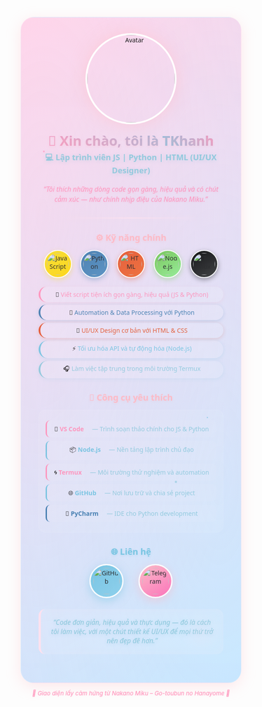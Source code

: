 <!-- 🌸 About Me - Nakano Miku Inspired Profile -->

<div align="center" style="background: linear-gradient(145deg, #ffd6eb, #c8e8ff); padding: 40px; border-radius: 30px; box-shadow: 0 8px 32px rgba(255,182,193,0.3); position: relative; overflow: hidden; max-width: 650px; margin: 0 auto; font-family: 'Segoe UI', Tahoma, Geneva, Verdana, sans-serif; border: 1px solid rgba(255,255,255,0.2);">
  
  <!-- Subtle layered background for depth (inline) -->
  <div style="position: absolute; top: -50%; left: -50%; width: 200%; height: 200%; background: radial-gradient(ellipse at 30% 40%, rgba(255, 214, 235, 0.15) 0%, transparent 50%), radial-gradient(ellipse at 70% 60%, rgba(200, 232, 255, 0.15) 0%, transparent 50%); opacity: 0.8; pointer-events: none;"></div>
  
  <!-- Floating particles (static dots for compatibility) -->
  <div style="position: absolute; top: 20%; left: 10%; width: 4px; height: 4px; background: #ff8eb8; border-radius: 50%; opacity: 0.6;"></div>
  <div style="position: absolute; top: 60%; right: 15%; width: 3px; height: 3px; background: #6fc2e0; border-radius: 50%; opacity: 0.6;"></div>
  <div style="position: absolute; bottom: 30%; left: 70%; width: 5px; height: 5px; background: #8ac7db; border-radius: 50%; opacity: 0.6;"></div>

  <!-- Avatar with enhanced glow -->
  <div style="position: relative; display: inline-block; margin-bottom: 20px;">
    <img src="https://files.catbox.moe/mq6x9a.png" width="200" style="border-radius: 50%; box-shadow: 0 0 0 4px #ffffff, 0 0 40px rgba(255,192,203,0.7);" alt="Avatar"/>
    <div style="position: absolute; top: -10px; left: -10px; right: -10px; bottom: -10px; border-radius: 50%; background: conic-gradient(from 0deg, #ff8eb8, #6fc2e0, #ff8eb8); opacity: 0.3; z-index: -1;"></div>
  </div>

  <!-- Name & Role with gradient text (fallback to solid colors if gradient not supported) -->
  <h1 style="background: linear-gradient(45deg, #ff8eb8, #6fc2e0); -webkit-background-clip: text; -webkit-text-fill-color: transparent; background-clip: text; font-size: 2.2em; margin: 0 0 5px 0; text-shadow: 0 2px 4px rgba(255,182,193,0.3);">💖 Xin chào, tôi là <span style="background: linear-gradient(45deg, #6fc2e0, #ff8eb8); -webkit-background-clip: text; -webkit-text-fill-color: transparent; background-clip: text;">TKhanh</span></h1>
  <h3 style="color:#8ac7db; font-size: 1.3em; margin: 0 0 15px 0; text-shadow: 0 2px 8px rgba(138, 199, 219, 0.3);">💻 Lập trình viên JS | Python | HTML (UI/UX Designer)</h3>

  <p style="font-size: 1.1em; color: #ff8eb8; margin: 20px 0; line-height: 1.5; font-style: italic; text-shadow: 0 1px 4px rgba(255, 142, 184, 0.2);">
    “Tôi thích những dòng code gọn gàng, hiệu quả và có chút cảm xúc — như chính nhịp điệu của Nakano Miku.”
  </p>

  <!-- Elegant Divider -->
  <hr style="width: 70%; border: none; height: 2px; background: linear-gradient(90deg, transparent, #ffe1ef, transparent); box-shadow: 0 0 10px rgba(255, 225, 239, 0.6); margin: 30px 0;">

  <!-- Skills Section -->
  <h3 style="color:#ffb6c1; font-size: 1.4em; margin: 0 0 15px 0; text-shadow: 0 2px 4px rgba(255, 182, 193, 0.3);">⚙️ Kỹ năng chính</h3>
  <p align="center" style="margin-bottom: 20px;">
    <img src="https://cdn.jsdelivr.net/npm/simple-icons@v9/icons/javascript.svg" width="50" height="50" style="background: linear-gradient(145deg, #F7DF1E, #FFD700); border: 2px solid #ffffff; border-radius: 50%; padding: 5px; box-shadow: 0 4px 12px rgba(247, 223, 30, 0.4); margin: 0 8px;" alt="JavaScript"/>
    <img src="https://cdn.jsdelivr.net/npm/simple-icons@v9/icons/python.svg" width="50" height="50" style="background: linear-gradient(145deg, #3776AB, #4B8BBE); border: 2px solid #ffffff; border-radius: 50%; padding: 5px; box-shadow: 0 4px 12px rgba(55, 118, 171, 0.4); margin: 0 8px;" alt="Python"/>
    <img src="https://cdn.jsdelivr.net/npm/simple-icons@v9/icons/html5.svg" width="50" height="50" style="background: linear-gradient(145deg, #E34F26, #F06529); border: 2px solid #ffffff; border-radius: 50%; padding: 5px; box-shadow: 0 4px 12px rgba(227, 79, 38, 0.4); margin: 0 8px;" alt="HTML"/>
    <img src="https://cdn.jsdelivr.net/npm/simple-icons@v9/icons/nodedotjs.svg" width="50" height="50" style="background: linear-gradient(145deg, #6cc24a, #90EE90); border: 2px solid #ffffff; border-radius: 50%; padding: 5px; box-shadow: 0 4px 12px rgba(108, 194, 74, 0.4); margin: 0 8px;" alt="Node.js"/>
    <img src="https://cdn.jsdelivr.net/npm/simple-icons@v9/icons/termux.svg" width="50" height="50" style="background: linear-gradient(145deg, #000000, #333333); border: 2px solid #ffffff; border-radius: 50%; padding: 5px; box-shadow: 0 4px 12px rgba(0, 0, 0, 0.4); margin: 0 8px;" alt="Termux"/>
  </p>

  <ul style="list-style: none; padding: 0; max-width: 500px; margin: 0 auto;">
    <li style="margin: 6px 0; padding: 8px 12px; background: rgba(255, 255, 255, 0.12); border-radius: 20px; border-left: 4px solid #ff8eb8; box-shadow: 0 2px 8px rgba(255, 182, 193, 0.2);">🧩 <span style="color: #ff8eb8; font-weight: 500;">Viết script tiện ích gọn gàng, hiệu quả (JS & Python)</span></li>
    <li style="margin: 6px 0; padding: 8px 12px; background: rgba(255, 255, 255, 0.12); border-radius: 20px; border-left: 4px solid #3776AB; box-shadow: 0 2px 8px rgba(55, 118, 171, 0.2);">🐍 <span style="color: #3776AB; font-weight: 500;">Automation & Data Processing với Python</span></li>
    <li style="margin: 6px 0; padding: 8px 12px; background: rgba(255, 255, 255, 0.12); border-radius: 20px; border-left: 4px solid #E34F26; box-shadow: 0 2px 8px rgba(227, 79, 38, 0.2);">🎨 <span style="color: #E34F26; font-weight: 500;">UI/UX Design cơ bản với HTML & CSS</span></li>
    <li style="margin: 6px 0; padding: 8px 12px; background: rgba(255, 255, 255, 0.12); border-radius: 20px; border-left: 4px solid #6fc2e0; box-shadow: 0 2px 8px rgba(111, 194, 224, 0.2);">⚡ <span style="color: #6fc2e0; font-weight: 500;">Tối ưu hóa API và tự động hóa (Node.js)</span></li>
    <li style="margin: 6px 0; padding: 8px 12px; background: rgba(255, 255, 255, 0.12); border-radius: 20px; border-left: 4px solid #8ac7db; box-shadow: 0 2px 8px rgba(138, 199, 219, 0.2);">🎧 <span style="color: #8ac7db; font-weight: 500;">Làm việc tập trung trong môi trường Termux</span></li>
  </ul>

  <!-- Tools Section -->
  <h3 style="color:#ffb6c1; font-size: 1.4em; margin: 30px 0 15px 0; text-shadow: 0 2px 4px rgba(255, 182, 193, 0.3);">🧰 Công cụ yêu thích</h3>
  <div style="max-width: 500px; margin: 0 auto; background: rgba(255, 255, 255, 0.08); border-radius: 15px; padding: 15px; border: 1px solid rgba(255,255,255,0.1);">
    <div style="margin: 8px 0; padding: 10px; background: rgba(255, 255, 255, 0.05); border-radius: 10px; border-left: 3px solid #ff8eb8;">💠 <b style="color: #ff8eb8;">VS Code</b> <span style="color: #8ac7db; margin-left: 15px; font-weight: 400;">— Trình soạn thảo chính cho JS & Python</span></div>
    <div style="margin: 8px 0; padding: 10px; background: rgba(255, 255, 255, 0.05); border-radius: 10px; border-left: 3px solid #6fc2e0;">📦 <b style="color: #6fc2e0;">Node.js</b> <span style="color: #8ac7db; margin-left: 15px; font-weight: 400;">— Nền tảng lập trình chủ đạo</span></div>
    <div style="margin: 8px 0; padding: 10px; background: rgba(255, 255, 255, 0.05); border-radius: 10px; border-left: 3px solid #ff8eb8;">🌀 <b style="color: #ff8eb8;">Termux</b> <span style="color: #8ac7db; margin-left: 15px; font-weight: 400;">— Môi trường thử nghiệm và automation</span></div>
    <div style="margin: 8px 0; padding: 10px; background: rgba(255, 255, 255, 0.05); border-radius: 10px; border-left: 3px solid #6fc2e0;">🌐 <b style="color: #6fc2e0;">GitHub</b> <span style="color: #8ac7db; margin-left: 15px; font-weight: 400;">— Nơi lưu trữ và chia sẻ project</span></div>
    <div style="margin: 8px 0; padding: 10px; background: rgba(255, 255, 255, 0.05); border-radius: 10px; border-left: 3px solid #3776AB;">🐍 <b style="color: #3776AB;">PyCharm</b> <span style="color: #8ac7db; margin-left: 15px; font-weight: 400;">— IDE cho Python development</span></div>
  </div>

  <!-- Contact Section -->
  <h3 style="color:#6fc2e0; font-size: 1.4em; margin: 30px 0 15px 0; text-shadow: 0 2px 4px rgba(111, 194, 224, 0.3);">🌐 Liên hệ</h3>
  <p align="center" style="margin-bottom: 25px;">
    <a href="https://github.com/<tên_github_của_bạn>" style="text-decoration: none; display: inline-block; margin: 0 15px;">
      <img src="https://cdn.jsdelivr.net/npm/simple-icons@v9/icons/github.svg" width="60" height="60" style="background: linear-gradient(145deg, #6fc2e0, #87CEEB); border: 3px solid #ffffff; border-radius: 50%; padding: 6px; box-shadow: 0 6px 20px rgba(111, 194, 224, 0.5);" alt="GitHub"/>
    </a>
    <a href="https://t.me/<tên_telegram_của_bạn>" style="text-decoration: none; display: inline-block; margin: 0 15px;">
      <img src="https://cdn.jsdelivr.net/npm/simple-icons@v9/icons/telegram.svg" width="60" height="60" style="background: linear-gradient(145deg, #ffb6c1, #FF69B4); border: 3px solid #ffffff; border-radius: 50%; padding: 6px; box-shadow: 0 6px 20px rgba(255, 182, 193, 0.5);" alt="Telegram"/>
    </a>
  </p>

  <!-- Quote with enhanced styling -->
  <blockquote style="color:#8ac7db; font-style: italic; font-size: 1.1em; text-shadow: 0 2px 8px rgba(138, 199, 219, 0.3); border-left: 5px solid #ffe1ef; padding: 20px; margin: 25px 0; background: rgba(255, 255, 255, 0.1); border-radius: 15px; position: relative; overflow: hidden; box-shadow: inset 0 0 20px rgba(255, 225, 239, 0.1);">
    <div style="position: absolute; top: 0; right: 0; width: 100px; height: 100px; background: radial-gradient(circle, rgba(255, 225, 239, 0.3) 0%, transparent 70%); transform: rotate(45deg); opacity: 0.5;"></div>
    “Code đơn giản, hiệu quả và thực dụng — đó là cách tôi làm việc, với một chút thiết kế UI/UX để mọi thứ trở nên đẹp đẽ hơn.”
  </blockquote>

</div>

<p align="center" style="color: #ff8eb8; font-size: 0.95em; margin-top: 15px; font-style: italic; text-shadow: 0 1px 3px rgba(255, 142, 184, 0.2);">
  💙 Giao diện lấy cảm hứng từ Nakano Miku – Go-toubun no Hanayome 💖
</p>
